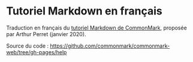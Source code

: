 # Tutoriel Markdown en français

Traduction en français du [tutoriel Markdown de CommonMark](https://commonmark.org/help/tutorial/), proposée par Arthur Perret (janvier 2020).

Source du code : <https://github.com/commonmark/commonmark-web/tree/gh-pages/help>
